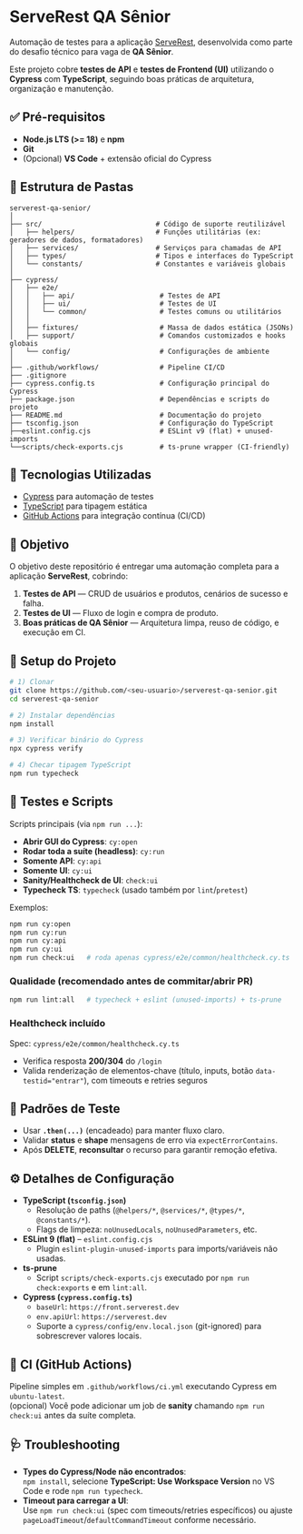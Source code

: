 # ServeRest QA Sênior

Automação de testes para a aplicação [ServeRest](https://serverest.dev), desenvolvida como parte do desafio técnico para vaga de **QA Sênior**.

Este projeto cobre **testes de API** e **testes de Frontend (UI)** utilizando o **Cypress** com **TypeScript**, seguindo boas práticas de arquitetura, organização e manutenção.


## ✅ Pré-requisitos

- **Node.js LTS (>= 18)** e **npm**
- **Git**
- (Opcional) **VS Code** + extensão oficial do Cypress


## 📂 Estrutura de Pastas

```
serverest-qa-senior/
│
├── src/                            # Código de suporte reutilizável
│   ├── helpers/                    # Funções utilitárias (ex: geradores de dados, formatadores)
│   ├── services/                   # Serviços para chamadas de API
│   ├── types/                      # Tipos e interfaces do TypeScript
│   └── constants/                  # Constantes e variáveis globais
│
├── cypress/
│   ├── e2e/
│   │   ├── api/                     # Testes de API
│   │   ├── ui/                      # Testes de UI
│   │   └── common/                  # Testes comuns ou utilitários
│   │
│   ├── fixtures/                    # Massa de dados estática (JSONs)
│   ├── support/                     # Comandos customizados e hooks globais
│   └── config/                      # Configurações de ambiente
│
├── .github/workflows/               # Pipeline CI/CD
├── .gitignore
├── cypress.config.ts                # Configuração principal do Cypress
├── package.json                     # Dependências e scripts do projeto
├── README.md                        # Documentação do projeto
├── tsconfig.json                    # Configuração do TypeScript
├──eslint.config.cjs                 # ESLint v9 (flat) + unused-imports
└──scripts/check-exports.cjs         # ts-prune wrapper (CI-friendly)

```

## 🚀 Tecnologias Utilizadas
- [Cypress](https://www.cypress.io/) para automação de testes
- [TypeScript](https://www.typescriptlang.org/) para tipagem estática
- [GitHub Actions](https://github.com/features/actions) para integração contínua (CI/CD)


## 📌 Objetivo
O objetivo deste repositório é entregar uma automação completa para a aplicação **ServeRest**, cobrindo:
1. **Testes de API** — CRUD de usuários e produtos, cenários de sucesso e falha.
2. **Testes de UI** — Fluxo de login e compra de produto.
3. **Boas práticas de QA Sênior** — Arquitetura limpa, reuso de código, e execução em CI.


## 🔧 Setup do Projeto

```bash
# 1) Clonar
git clone https://github.com/<seu-usuario>/serverest-qa-senior.git
cd serverest-qa-senior

# 2) Instalar dependências
npm install

# 3) Verificar binário do Cypress
npx cypress verify

# 4) Checar tipagem TypeScript
npm run typecheck
```

## 🧪 Testes e Scripts

Scripts principais (via `npm run ...`):

- **Abrir GUI do Cypress**: `cy:open`  
- **Rodar toda a suíte (headless)**: `cy:run`  
- **Somente API**: `cy:api`  
- **Somente UI**: `cy:ui`  
- **Sanity/Healthcheck de UI**: `check:ui`  
- **Typecheck TS**: `typecheck` (usado também por `lint`/`pretest`)

Exemplos:
```bash
npm run cy:open
npm run cy:run
npm run cy:api
npm run cy:ui
npm run check:ui   # roda apenas cypress/e2e/common/healthcheck.cy.ts
```

### Qualidade (recomendado antes de commitar/abrir PR)
```bash
npm run lint:all   # typecheck + eslint (unused-imports) + ts-prune
```

### Healthcheck incluído
Spec: `cypress/e2e/common/healthcheck.cy.ts`  
- Verifica resposta **200/304** do `/login`
- Valida renderização de elementos-chave (título, inputs, botão `data-testid="entrar"`), com timeouts e retries seguros


## 🧪 Padrões de Teste

- Usar **`.then(...)`** (encadeado) para manter fluxo claro.
- Validar **status** e **shape** mensagens de erro via `expectErrorContains`.
- Após **DELETE**, **reconsultar** o recurso para garantir remoção efetiva.

## ⚙️ Detalhes de Configuração

- **TypeScript (`tsconfig.json`)**
  - Resolução de paths (`@helpers/*`, `@services/*`, `@types/*`, `@constants/*`).
  - Flags de limpeza: `noUnusedLocals`, `noUnusedParameters`, etc.
- **ESLint 9 (flat)** – `eslint.config.cjs`
  - Plugin `eslint-plugin-unused-imports` para imports/variáveis não usadas.
- **ts-prune**
  - Script `scripts/check-exports.cjs` executado por `npm run check:exports` e em `lint:all`.
- **Cypress (`cypress.config.ts`)**
  - `baseUrl`: `https://front.serverest.dev`
  - `env.apiUrl`: `https://serverest.dev`
  - Suporte a `cypress/config/env.local.json` (git-ignored) para sobrescrever valores locais.


## 🤖 CI (GitHub Actions)
Pipeline simples em `.github/workflows/ci.yml` executando Cypress em `ubuntu-latest`.  
(opcional) Você pode adicionar um job de **sanity** chamando `npm run check:ui` antes da suíte completa.

## 🩺 Troubleshooting
- **Types do Cypress/Node não encontrados**:  
  `npm install`, selecione **TypeScript: Use Workspace Version** no VS Code e rode `npm run typecheck`.
- **Timeout para carregar a UI**:  
  Use `npm run check:ui` (spec com timeouts/retries específicos) ou ajuste `pageLoadTimeout`/`defaultCommandTimeout` conforme necessário.
